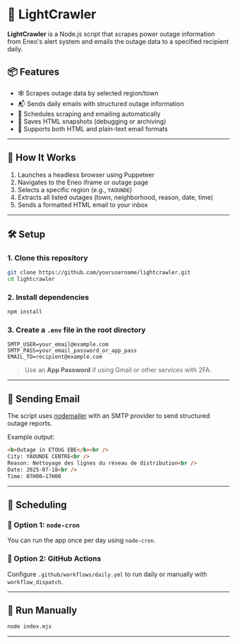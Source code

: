 # 🔌 LightCrawler

**LightCrawler** is a Node.js script that scrapes power outage information from Eneo's alert system and emails the outage data to a specified recipient daily.

## 📦 Features

- 🕸 Scrapes outage data by selected region/town
- 📬 Sends daily emails with structured outage information
- 🔄 Schedules scraping and emailing automatically
- 📁 Saves HTML snapshots (debugging or archiving)
- 🧪 Supports both HTML and plain-text email formats

---

## 🚀 How It Works

1. Launches a headless browser using Puppeteer
2. Navigates to the Eneo iframe or outage page
3. Selects a specific region (e.g., `YAOUNDE`)
4. Extracts all listed outages (town, neighborhood, reason, date, time)
5. Sends a formatted HTML email to your inbox

---

## 🛠 Setup

### 1. Clone this repository

```bash
git clone https://github.com/yourusername/lightcrawler.git
cd lightcrawler
```

### 2. Install dependencies

```bash
npm install
```

### 3. Create a `.env` file in the root directory

```env
SMTP_USER=your_email@example.com
SMTP_PASS=your_email_password_or_app_pass
EMAIL_TO=recipient@example.com

```

> Use an **App Password** if using Gmail or other services with 2FA.

---

## 📧 Sending Email

The script uses [nodemailer](https://nodemailer.com/about/) with an SMTP provider to send structured outage reports.

Example output:

```html
<b>Outage in ETOUG EBE</b><br />
City: YAOUNDE CENTRE<br />
Reason: Nettoyage des lignes du réseau de distribution<br />
Date: 2025-07-18<br />
Time: 07H00–17H00
```

---

## 📅 Scheduling

### 🔁 Option 1: `node-cron`

You can run the app once per day using `node-cron`.

### 🔁 Option 2: GitHub Actions

Configure `.github/workflows/daily.yml` to run daily or manually with `workflow_dispatch`.

---

## 🧪 Run Manually

```bash
node index.mjs
```

---
